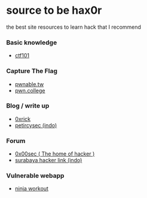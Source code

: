 # source to be hax0r

the best site resources to learn hack that I recommend

### Basic knowledge
- <a href="ctf101.org">ctf101</a>

### Capture The Flag
- <a href="pwnable.tw">pwnable.tw</a>
- <a href="pwn.college">pwn.college</a>

### Blog / write up

- <a href="https://0xrick.github.io">0xrick</a>
- <a href="https://petircysec.com">petircysec (indo)</a>

### Forum

- <a href="0x00sec.org">0x00sec ( The home of hacker )</a>
- <a href="https://forum.surabayahackerlink.org"> surabaya hacker link (indo)</a>

### Vulnerable webapp
- <a href="https://github.com/effortlessdevsec/ninjasworkout">ninja workout</a>

